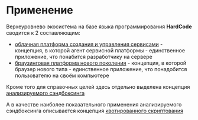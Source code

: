 Применение
==========

Верхеуровнево экосистема на базе языка программирования <b>HardCode</b> сводится к 2 составляющим:
- [облачная платформа создания и управления сервисами](service_platform.md) - концепция, в которой агент сервисной платформы - единственное приложение, что понабится разработчику на сервере
- [браузинговая платформа нового поколения](browsing_platform.md) - концепция, в которой браузер нового типа - единственное приложение, что понадобится пользователю на своём компьютере

Кроме того для справочных целей здесь отдельно выделена концепция [анализируемого сэндбоксинга](analyzable_sanboxing.md)

А в качестве наиболее показательного применения анализируемого сэндбоксинга описывается концепция [квотированного скриптования](quoted_scripting.md)
